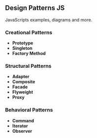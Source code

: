 ## Design Patterns JS
JavaScripts examples, diagrams and more.

### Creational Patterns
- **Prototype**
- **Singleton**
- **Factory Method**

### Structural Patterns
- **Adapter**
- **Composite**
- **Facade**
- **Flyweight**
- **Proxy**

### Behavioral Patterns
- **Command**
- **Iterator**
- **Observer**